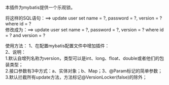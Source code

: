 本插件为mybatis提供一个乐观锁。

将这样的SQL语句：==> update user set name = ?, password = ?, version = ? where id = ?<br />
修改成为：==> update user set name = ?, password = ?, version = ? where id = ? and version = ?

使用方法：
       1、在配置mybatis配置文件中增加插件：
       	<plugin interceptor="com.mook.locker.interceptor.OptimisticLocker">
	       <!-- default is 'version' -->
	       <property name="versionColumn" value="version"/>
	</plugin><br>
	2、说明：<br>
	       1.默认自增列名称为version，类型可以是int、long、float、double或者他们的包装类型；<br>
	       2.接口参数有3中方式：a、实体对象；b、Map；3、@Param标记的简单参数；<br>
	       3.默认拦截所有update方法，方法标记@VersionLocker(false)的除外；<br>
